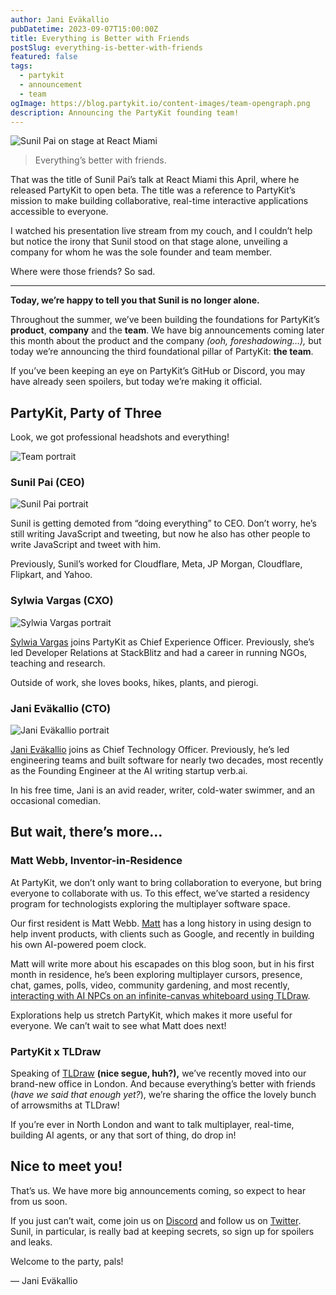 ```yaml
---
author: Jani Eväkallio
pubDatetime: 2023-09-07T15:00:00Z
title: Everything is Better with Friends
postSlug: everything-is-better-with-friends
featured: false
tags:
  - partykit
  - announcement
  - team
ogImage: https://blog.partykit.io/content-images/team-opengraph.png
description: Announcing the PartyKit founding team!
---
```


![Sunil Pai on stage at React Miami](/content-images/team-sunil-stage.jpg)


> Everything’s better with friends. 

That was the title of Sunil Pai’s talk at React Miami this April, where he released PartyKit to open beta. The title was a reference to PartyKit’s mission to make building collaborative, real-time interactive applications accessible to everyone.

I watched his presentation live stream from my couch, and I couldn’t help but notice the irony that Sunil stood on that stage alone, unveiling a company for whom he was the sole founder and team member. 

Where were those friends? So sad.

---

**Today, we’re happy to tell you that Sunil is no longer alone.** 

Throughout the summer, we’ve been building the foundations for PartyKit’s **product**, **company** and the **team**. We have big announcements coming later this month about the product and the company *(ooh, foreshadowing…),* but today we’re announcing the third foundational pillar of PartyKit: **the team**.

If you’ve been keeping an eye on PartyKit’s GitHub or Discord, you may have already seen spoilers, but today we’re making it official.

## PartyKit, Party of Three

Look, we got professional headshots and everything!

![Team portrait](/content-images/team-portrait.jpg)


### Sunil Pai (CEO)


<div class="flex flex-col lg:flex-row lg:space-x-8">
<div class="lg:w-1/4">
<img 
  src="/content-images/team-sunil-square.jpg" 
  alt="Sunil Pai portrait" 
/>
</div>
<div class="lg:w-3/4">
<p>Sunil is getting demoted from “doing everything” to CEO. Don’t worry, he’s still writing JavaScript and tweeting, but now he also has other people to write JavaScript and tweet with him.</p>
<p>Previously, Sunil’s worked for Cloudflare, Meta, JP Morgan, Cloudflare, Flipkart, and Yahoo.</p>
</div>
</div>

### Sylwia Vargas (CXO)

<div class="flex flex-col lg:flex-row lg:space-x-8">
<div class="lg:w-1/4 flex">
<img 
  src="/content-images/team-sylwia-square.jpg" 
  alt="Sylwia Vargas portrait" 
/>
</div>
<div class="lg:w-3/4">
<p><a href="https://twitter.com/SylwiaVargas">Sylwia Vargas</a> joins PartyKit as Chief Experience Officer. Previously, she’s led Developer Relations at StackBlitz and had a career in running NGOs, teaching and research.</p>
<p>Outside of work, she loves books, hikes, plants, and pierogi.
</p>
</div>
</div>


### Jani Eväkallio (CTO)

<div class="flex flex-col lg:flex-row lg:space-x-8">
<div class="lg:w-1/4">
<img 
  src="/content-images/team-jani-square.jpg" 
  alt="Jani Eväkallio portrait" 
/>
</div>
<div class="lg:w-3/4">
<p><a href="https://twitter.com/jevakallio">Jani Eväkallio</a> joins as Chief Technology Officer. Previously, he’s led engineering teams and built software for nearly two decades, most recently as the Founding Engineer at the AI writing startup verb.ai.</p>
<p>In his free time, Jani is an avid reader, writer, cold-water swimmer, and an occasional comedian.</p>
</div>
</div>



## But wait, there’s more…

### Matt Webb, Inventor-in-Residence

At PartyKit, we don’t only want to bring collaboration to everyone, but bring everyone to collaborate with us. To this effect, we’ve started a residency program for technologists exploring the multiplayer software space.

Our first resident is Matt Webb. [Matt](https://interconnected.org/) has a long history in using design to help invent products, with clients such as Google, and recently in building his own AI-powered poem clock.

Matt will write more about his escapades on this blog soon, but in his first month in residence, he’s been exploring multiplayer cursors, presence, chat, games, polls, video, community gardening, and most recently, [interacting with AI NPCs on an infinite-canvas whiteboard using TLDraw](https://interconnected.org/home/2023/09/01/npcs).

Explorations help us stretch PartyKit, which makes it more useful for everyone. We can’t wait to see what Matt does next!

### PartyKit x TLDraw

Speaking of [TLDraw](https://www.tldraw.com/) ******(nice segue, huh?),****** we’ve recently moved into our brand-new office in London. And because everything’s better with friends (*have we said that enough yet?*), we’re sharing the office the lovely bunch of arrowsmiths at TLDraw!

If you’re ever in North London and want to talk multiplayer, real-time, building AI agents, or any that sort of thing, do drop in!

## Nice to meet you!

That’s us. We have more big announcements coming, so expect to hear from us soon.

If you just can’t wait, come join us on [Discord](https://discord.gg/vwDWs68C) and follow us on [Twitter](https://twitter.com/partykit_io). Sunil, in particular, is really bad at keeping secrets, so sign up for spoilers and leaks.

Welcome to the party, pals!

— Jani Eväkallio